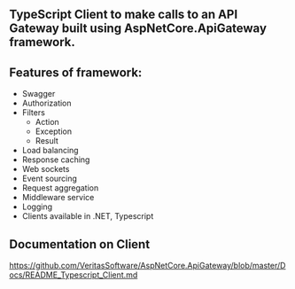 ## TypeScript Client to make calls to an API Gateway built using AspNetCore.ApiGateway framework.

## Features of framework:

*	Swagger
*	Authorization
*   Filters
    *   Action
    *   Exception
    *   Result
*   Load balancing
*   Response caching
*   Web sockets
*   Event sourcing
*   Request aggregation
*   Middleware service
*   Logging
*   Clients available in .NET, Typescript

## Documentation on Client

https://github.com/VeritasSoftware/AspNetCore.ApiGateway/blob/master/Docs/README_Typescript_Client.md